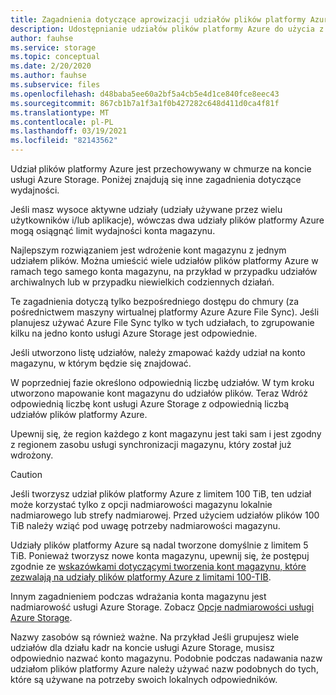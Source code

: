 ```yaml
---
title: Zagadnienia dotyczące aprowizacji udziałów plików platformy Azure
description: Udostępnianie udziałów plików platformy Azure do użycia z Azure File Sync. Wspólny blok tekstu współużytkowany w dokumentach migracji.
author: fauhse
ms.service: storage
ms.topic: conceptual
ms.date: 2/20/2020
ms.author: fauhse
ms.subservice: files
ms.openlocfilehash: d48baba5ee60a2bf5a4cb5e4d1ce840fce8eec43
ms.sourcegitcommit: 867cb1b7a1f3a1f0b427282c648d411d0ca4f81f
ms.translationtype: MT
ms.contentlocale: pl-PL
ms.lasthandoff: 03/19/2021
ms.locfileid: "82143562"
---
```

Udział plików platformy Azure jest przechowywany w chmurze na koncie usługi Azure Storage.
Poniżej znajdują się inne zagadnienia dotyczące wydajności.

Jeśli masz wysoce aktywne udziały (udziały używane przez wielu użytkowników i/lub aplikacje), wówczas dwa udziały plików platformy Azure mogą osiągnąć limit wydajności konta magazynu.

Najlepszym rozwiązaniem jest wdrożenie kont magazynu z jednym udziałem plików.
Można umieścić wiele udziałów plików platformy Azure w ramach tego samego konta magazynu, na przykład w przypadku udziałów archiwalnych lub w przypadku niewielkich codziennych działań.

Te zagadnienia dotyczą tylko bezpośredniego dostępu do chmury (za pośrednictwem maszyny wirtualnej platformy Azure Azure File Sync). Jeśli planujesz używać Azure File Sync tylko w tych udziałach, to zgrupowanie kilku na jedno konto usługi Azure Storage jest odpowiednie.

Jeśli utworzono listę udziałów, należy zmapować każdy udział na konto magazynu, w którym będzie się znajdować.

W poprzedniej fazie określono odpowiednią liczbę udziałów. W tym kroku utworzono mapowanie kont magazynu do udziałów plików. Teraz Wdróż odpowiednią liczbę kont usługi Azure Storage z odpowiednią liczbą udziałów plików platformy Azure.

Upewnij się, że region każdego z kont magazynu jest taki sam i jest zgodny z regionem zasobu usługi synchronizacji magazynu, który został już wdrożony.

> [!CAUTION]
> Jeśli tworzysz udział plików platformy Azure z limitem 100 TiB, ten udział może korzystać tylko z opcji nadmiarowości magazynu lokalnie nadmiarowego lub strefy nadmiarowej. Przed użyciem udziałów plików 100 TiB należy wziąć pod uwagę potrzeby nadmiarowości magazynu.

Udziały plików platformy Azure są nadal tworzone domyślnie z limitem 5 TiB. Ponieważ tworzysz nowe konta magazynu, upewnij się, że postępuj zgodnie ze [wskazówkami dotyczącymi tworzenia kont magazynu, które zezwalają na udziały plików platformy Azure z limitami 100-TIB](../articles/storage/files/storage-files-how-to-create-large-file-share.md).

Innym zagadnieniem podczas wdrażania konta magazynu jest nadmiarowość usługi Azure Storage. Zobacz [Opcje nadmiarowości usługi Azure Storage](../articles/storage/common/storage-redundancy.md).

Nazwy zasobów są również ważne. Na przykład Jeśli grupujesz wiele udziałów dla działu kadr na koncie usługi Azure Storage, musisz odpowiednio nazwać konto magazynu. Podobnie podczas nadawania nazw udziałom plików platformy Azure należy używać nazw podobnych do tych, które są używane na potrzeby swoich lokalnych odpowiedników.